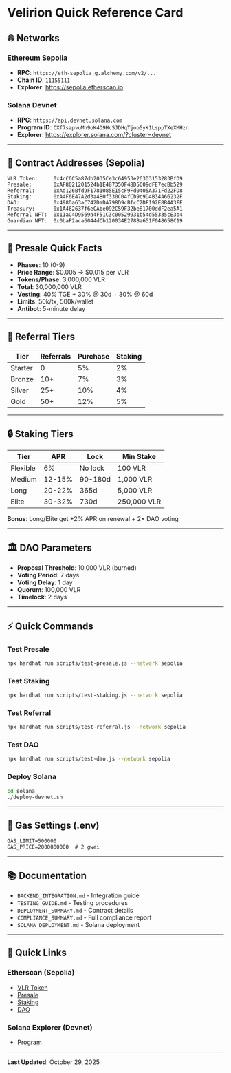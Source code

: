 # Velirion Quick Reference Card

## 🌐 Networks

### Ethereum Sepolia
- **RPC**: `https://eth-sepolia.g.alchemy.com/v2/...`
- **Chain ID**: `11155111`
- **Explorer**: https://sepolia.etherscan.io

### Solana Devnet
- **RPC**: `https://api.devnet.solana.com`
- **Program ID**: `CXf7sapvuMh9oK4D9HcSJDHqTjoo5yK1LsppTXeXMHzn`
- **Explorer**: https://explorer.solana.com/?cluster=devnet

---

## 📝 Contract Addresses (Sepolia)

```
VLR Token:     0x4cC6C5a87db2035Ce3c64953e263D3153283BfD9
Presale:       0xAF8021201524b1E487350F48D5609dFE7ecBb529
Referral:      0xAd126Bfd9F1781085E15cF9Fd0405A371Fd22FD8
Staking:       0xA4F6E47A2d3a4B0f330C04fCb9c9D4B34A66232F
DAO:           0x498Da63aC742DaDA798D9cBfcC2DF192E8B4A3FE
Treasury:      0x1A462637f6eCAbe092C59F32be81700ddF2ea5A1
Referral NFT:  0x11aC4D9569a4F51C3c00529931b54d55335cE3b4
Guardian NFT:  0x0baF2aca6044dCb120034E278Ba651F048658C19
```

---

## 🛒 Presale Quick Facts

- **Phases**: 10 (0-9)
- **Price Range**: $0.005 → $0.015 per VLR
- **Tokens/Phase**: 3,000,000 VLR
- **Total**: 30,000,000 VLR
- **Vesting**: 40% TGE + 30% @ 30d + 30% @ 60d
- **Limits**: 50k/tx, 500k/wallet
- **Antibot**: 5-minute delay

---

## 👥 Referral Tiers

| Tier | Referrals | Purchase | Staking |
|------|-----------|----------|---------|
| Starter | 0 | 5% | 2% |
| Bronze | 10+ | 7% | 3% |
| Silver | 25+ | 10% | 4% |
| Gold | 50+ | 12% | 5% |

---

## 🔒 Staking Tiers

| Tier | APR | Lock | Min Stake |
|------|-----|------|-----------|
| Flexible | 6% | No lock | 100 VLR |
| Medium | 12-15% | 90-180d | 1,000 VLR |
| Long | 20-22% | 365d | 5,000 VLR |
| Elite | 30-32% | 730d | 250,000 VLR |

**Bonus**: Long/Elite get +2% APR on renewal + 2× DAO voting

---

## 🏛️ DAO Parameters

- **Proposal Threshold**: 10,000 VLR (burned)
- **Voting Period**: 7 days
- **Voting Delay**: 1 day
- **Quorum**: 100,000 VLR
- **Timelock**: 2 days

---

## ⚡ Quick Commands

### Test Presale
```bash
npx hardhat run scripts/test-presale.js --network sepolia
```

### Test Staking
```bash
npx hardhat run scripts/test-staking.js --network sepolia
```

### Test Referral
```bash
npx hardhat run scripts/test-referral.js --network sepolia
```

### Test DAO
```bash
npx hardhat run scripts/test-dao.js --network sepolia
```

### Deploy Solana
```bash
cd solana
./deploy-devnet.sh
```

---

## 🔧 Gas Settings (.env)

```env
GAS_LIMIT=500000
GAS_PRICE=2000000000  # 2 gwei
```

---

## 📚 Documentation

- `BACKEND_INTEGRATION.md` - Integration guide
- `TESTING_GUIDE.md` - Testing procedures
- `DEPLOYMENT_SUMMARY.md` - Contract details
- `COMPLIANCE_SUMMARY.md` - Full compliance report
- `SOLANA_DEPLOYMENT.md` - Solana deployment

---

## 🔗 Quick Links

### Etherscan (Sepolia)
- [VLR Token](https://sepolia.etherscan.io/address/0x4cC6C5a87db2035Ce3c64953e263D3153283BfD9)
- [Presale](https://sepolia.etherscan.io/address/0xAF8021201524b1E487350F48D5609dFE7ecBb529)
- [Staking](https://sepolia.etherscan.io/address/0xA4F6E47A2d3a4B0f330C04fCb9c9D4B34A66232F)
- [DAO](https://sepolia.etherscan.io/address/0x498Da63aC742DaDA798D9cBfcC2DF192E8B4A3FE)

### Solana Explorer (Devnet)
- [Program](https://explorer.solana.com/address/CXf7sapvuMh9oK4D9HcSJDHqTjoo5yK1LsppTXeXMHzn?cluster=devnet)

---

**Last Updated**: October 29, 2025
